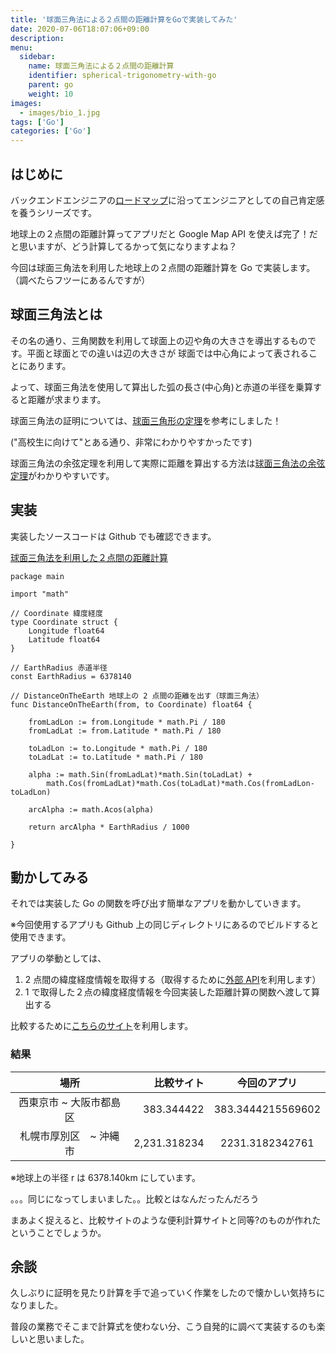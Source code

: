 ```yaml
---
title: '球面三角法による２点間の距離計算をGoで実装してみた'
date: 2020-07-06T18:07:06+09:00
description:
menu:
  sidebar:
    name: 球面三角法による２点間の距離計算
    identifier: spherical-trigonometry-with-go
    parent: go
    weight: 10
images:
  - images/bio_1.jpg
tags: ['Go']
categories: ['Go']
---
```


## はじめに

バックエンドエンジニアの[ロードマップ][ロードマップ]に沿ってエンジニアとしての自己肯定感を養うシリーズです。

地球上の２点間の距離計算ってアプリだと Google Map API を使えば完了！だと思いますが、どう計算してるかって気になりますよね？

今回は球面三角法を利用した地球上の２点間の距離計算を Go で実装します。（調べたらフツーにあるんですが）

## 球面三角法とは

その名の通り、三角関数を利用して球面上の辺や角の大きさを導出するものです。平面と球面とでの違いは辺の大きさが
球面では中心角によって表されることにあります。

よって、球面三角法を使用して算出した弧の長さ(中心角)と赤道の半径を乗算すると距離が求まります。

球面三角法の証明については、[球面三角形の定理][球面三角形の定理]を参考にしました！

("高校生に向けて"とある通り、非常にわかりやすかったです)

球面三角法の余弦定理を利用して実際に距離を算出する方法は[球面三角法の余弦定理][球面三角法の余弦定理]がわかりやすいです。

## 実装

実装したソースコードは Github でも確認できます。

[球面三角法を利用した２点間の距離計算][球面三角法を利用した２点間の距離計算]

```
package main

import "math"

// Coordinate 緯度経度
type Coordinate struct {
    Longitude float64
    Latitude float64
}

// EarthRadius 赤道半径
const EarthRadius = 6378140

// DistanceOnTheEarth 地球上の 2 点間の距離を出す（球面三角法）
func DistanceOnTheEarth(from, to Coordinate) float64 {

    fromLadLon := from.Longitude * math.Pi / 180
    fromLadLat := from.Latitude * math.Pi / 180

    toLadLon := to.Longitude * math.Pi / 180
    toLadLat := to.Latitude * math.Pi / 180

    alpha := math.Sin(fromLadLat)*math.Sin(toLadLat) +
    	math.Cos(fromLadLat)*math.Cos(toLadLat)*math.Cos(fromLadLon-toLadLon)

    arcAlpha := math.Acos(alpha)

    return arcAlpha * EarthRadius / 1000

}
```

## 動かしてみる

それでは実装した Go の関数を呼び出す簡単なアプリを動かしていきます。

※今回使用するアプリも Github 上の同じディレクトリにあるのでビルドすると使用できます。

アプリの挙動としては、

1. 2 点間の緯度経度情報を取得する（取得するために[外部 API][緯度経度]を利用します）
2. 1 で取得した２点の緯度経度情報を今回実装した距離計算の関数へ渡して算出する

比較するために[こちらのサイト][keisan]を利用します。

### 結果

|          場所           |   比較サイト |   今回のアプリ    |
| :---------------------: | -----------: | :---------------: |
| 西東京市 ~ 大阪市都島区 |   383.344422 | 383.3444215569602 |
| 札幌市厚別区　~ 沖縄市  | 2,231.318234 |  2231.3182342761  |

※地球上の半径 r は 6378.140km にしています。

。。。同じになってしまいました。。比較とはなんだったんだろう

まあよく捉えると、比較サイトのような便利計算サイトと同等?のものが作れたということでしょうか。

## 余談

久しぶりに証明を見たり計算を手で追っていく作業をしたので懐かしい気持ちになりました。

普段の業務でそこまで計算式を使わない分、こう自発的に調べて実装するのも楽しいと思いました。

[ロードマップ]: https://github.com/kamranahmedse/developer-roadmap#back-end-roadmap
[球面三角形の定理]: http://horibe.jp/PDFBOX/SphericalTriangles.pdf
[球面三角法の余弦定理]: https://qiita.com/port-development/items/eea3a0a225be47db0fd4#%E7%90%83%E9%9D%A2%E4%B8%89%E8%A7%92%E6%B3%95%E3%81%AE%E4%BD%99%E5%BC%A6%E5%AE%9A%E7%90%86
[球面三角法を利用した２点間の距離計算]: https://github.com/uh-zz/traning/tree/master/algorithm/distance
[keisan]: https://keisan.casio.jp/exec/system/1257670779
[緯度経度]: http://geoapi.heartrails.com/api.html
